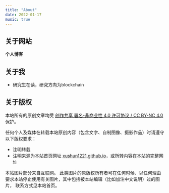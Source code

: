 ```yaml
---
title: "About"
date: 2022-01-17
music: true
---
```




## 关于网站

**个人博客**

## 关于我

- 研究生在读，研究方向为blockchain

## 关于版权

本站所有的原创文章均受 [创作共享 署名-非商业性 4.0 许可协议 / CC BY-NC 4.0](https://creativecommons.org/licenses/by-nc/4.0/) 保护。

任何个人及媒体在转载本站原创内容（包含文字、自制图像、摄影作品）时请遵守以下版权要求：

- 注明转载
- 注明来源为本站首页网址 [xushun1221.github.io](https://xushun1221.github.io/)，或所转内容在本站的完整网址

本站图片部分来自互联网。 此类图片的原版权所有者可在任何时候、以任何理由要求本站停止使用有关图片，其中包括被本站编辑（比如加注中文说明）过的图片， 联系方式见本站首页。